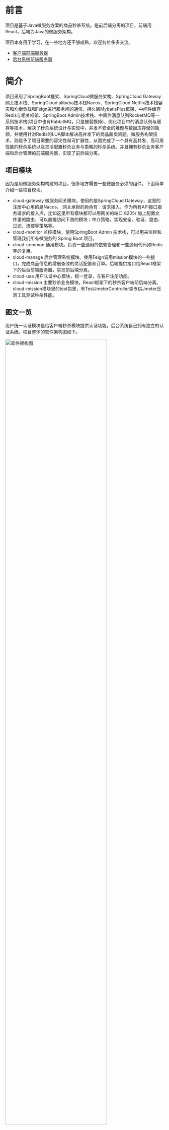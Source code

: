 # 前言
项目是基于Java微服务方案的商品秒杀系统。是前后端分离的项目，前端用React，后端为Java的微服务架构。

项目本身用于学习，在一些地方还不够成熟，欢迎各位多多交流。

- [客户端前端服务器](https://github.com/weiran1999/seckill-front)
- [后台系统前端服务器](https://github.com/weiran1999/admin-manager)

# 简介
项目采用了SpringBoot框架、SpringCloud微服务架构、SpringCloud Gateway网关技术栈、SpringCloud alibaba技术栈Nacos、SpringCloud Netflix技术栈容灾和均衡负载和Feign进行服务间的通信、持久层MybatisPlus框架、中间件缓存Redis与相关框架、SpringBoot Admin技术栈、中间件消息队列RocketMQ等一系列技术栈(项目中也有RabbitMQ，只是被替换掉)，优化项目中的消息队列与缓存等技术，解决了秒杀系统设计与实现中，并发不安全的难题与数据库存储的瓶颈，并使用针对Redis的LUA脚本解决高并发下的商品超卖问题。微服务构架技术，则赋予了项目需要的容灾性和可扩展性，从而完成了一个具有高并发、高可用性能的秒杀系统以及灵活配置秒杀业务与策略的秒杀系统。并且拥有秒杀业务客户端和后台管理的前端服务器，实现了前后端分离。

## 项目模块
因为是用微服务架构构建的项目，很多地方需要一些微服务必须的组件。下面简单介绍一些项目模块。
- cloud-gateway
微服务网关模块，使用的是SpringCloud Gateway，这里的注册中心用的是Nacos。
网关承担的角色有：请求接入，作为所有API接口服务请求的接入点，比如这里所有模块都可以用网关的端口 8205/ 加上配置文件里的路由，可以直接访问下游的模块；中介策略，实现安全、验证、路由、过滤、流控等策略等。
- cloud-monitor
监控模块，使用SpringBoot Admin 技术栈，可以用来监控和管理我们所有微服务的 Spring Boot 项目。
- cloud-common
通用模块。负责一些通用的依赖管理和一些通用代码如Redis等的复用。
- cloud-manage
后台管理系统模块。使用Feign调用mission模块的一些接口，完成商品信息的增删查改的灵活配置和订单。后端提供接口给React框架下的后台前端服务器，实现前后端分离。
- cloud-uaa
用户认证中心模块，统一登录，与客户注册功能。
- cloud-mission
主要秒杀业务模块。React框架下的秒杀客户端前后端分离。cloud-mission模块里的test包里，有TestJmeterController类专供Jmeter压测工具测试秒杀性能。

## 图文一览

用户统一认证模块是给客户端秒杀模块提供认证功能，后台系统自己拥有独立的认证系统。项目整体的软件架构图如下。

<img src="./docs/images/software_architecture_chart.png" alt="软件架构图" width="80%" />

查看商品列表、查看商品详情和生成唯一的秒杀地址都有Redis参与，而订单写入则有消息队列参与。秒杀业务的流程图如下。

<img src="./docs/images/seckill_flow_chart.png" alt="秒杀业务的流程图" width="60%" />

使用Jmeter压力测试工具，Jmeter界面图如下

<img src="./docs/images/Jmeter_interface_chart.png" alt="Jmeter界面图" width="100%" />

使用Jmeter对于测试接口进行压力测试，我对于压力测试的考虑有不恰当的地方，写出的测试接口并不能真正模拟流量并发的环境，Jmeter压力测试图如下。

<img src="./docs/images/pressure_test_chart.png" alt="Jmeter压力测试图" width="100%" />

SpringAdmin监控一览。

<img src="./docs/images/monitor_interface.png" alt="SpringAdmin监控一览" width="100%" />

# 如何使用
- 首先将SQL导入自己的数据库，用户名root、密码123456即可。Mysql的表名得是SQL文件名。
- 启动Nacos，如果没有则先安装，安装后按网上文章博客启动。
- 启动本地的Redis，密码为空即可。如果本地没有安装Redis，则先安装。
- 如果使用RocketMQ则启动本地的RocketMQ（如果使用RabbitMQ，则进行相似步骤），用户名和密码才去默认即可。如果本地没有安装RocketMQ，则先安装。如果使用RocketMQ，则可以先下载RocketMQ与可视化软件，然后分别启动。
- 依次启动项目中的cloud-gateway、cloud-uaa、cloud-mission、cloud-manage模块，如果不用到后台管理系统可以不启动cloud-manage模块。
- 其中参数都可以了解后自行在项目里更改。
- cloud-monitor模块的SpringBoot Admin监控技术栈，使用只需要开启网关后访问http://localhost:8205/monitor 或者直接访问monitor端口。
- 启动后台前端服务器和客户端前端服务器。客户端有账号18077200000，密码123 后台系统有超级管理员账号super_admin 密码123和普通管理员账号admin 密码123。客户端端口为3000，后台系统端口为3001。因为项目中使用了qiniu云对象储存配置上传空间，如若需要，需在配置文件中配置自己的域名以及信息（已经加密脱敏）。
- 商品表和秒杀商品的信息，在项目启动之初，必须要保证库存一致。
- cloud-manage调用cloud-mission模块的商品上传配置是使用qiniu相关的依赖，也需要qiniu云对象储存账号的一些信息，项目是使用了配置文件加密脱敏后qiniu云对象储存密钥信息。其中配置商品图片(只能上传jpg后缀图片文件)的功能有qiniu云对象储存以及对应依赖提供。

[一些自己收集的知识点和参考](./docs/THINK.md)

[用Jmeter测试的数据](./docs/jmeter-test.md)

# 秒杀的代码逻辑
- 关于秒杀的业务逻辑，用户访问，在uaa模块登入时，进行资格筛选，认证后。进入秒杀商品列表页面，点入秒杀商品详情后，点击立即秒杀，如果在规定时间内（按钮没有置灰），并且没有重复秒杀，则开启秒杀。
- 这里涉及到秒杀接口的URL加盐动态化，后端相关的秒杀代码，没有选择Redis的LUA脚本和Redisson分布式锁，因为项目中没有使用过多的Redis事务逻辑和Redis分布式逻辑。秒杀主要运用的是Redis库存预热加载和Redis预减库存解决超卖，RabbitMQ(RocketMQ)消息队列使用串行化，保证项目的高可用和高并发。
- 秒杀的策略配置，是由cloud-manage模块提供，持久层主要使用MyBatis完成。
- 在后台系统中，在商品列表里增加一个商品，则会分别在商品表和库存表中分别增加对应的信息，以及在Redis缓存中的商品缓存和库存缓存中增加，并且也会在后台秒杀库存页面中显示。并且在商品信息中有是否启用这个信息以及对应的控制，不启用的时候，客户端访问商品列表只会显示那些缓存中的启用的商品信息。
- 在后台中使用的SpringSecurity的JWT认证，而客户端使用的是自己写的Token加盐令牌的逻辑，每次客户端访问接口就需要前端服务器传递token给后端验证。其中的客户端的登录和注册的密码，为了做到脱敏，都是前端服务器进行国密加密然后传输到后端存储。
- 后台系统中，简单实现一个对于用户是否能有资格进入秒杀系统的灵活配置，这里逻辑相对简略，此处的完成度不高。
- 后台管理系统的接口应该尊从微服务的规则，一个服务模块使用一个数据库，这里可用Feign来调用，即cloud-manage去调用cloud-mission模块的接口来调用。本项目目前使用MyBatis配置多数据源来调用资源。
- [Jmeter测试文件](./docs/HTTP-test.jmx)可以导入Jmeter自行测试，测试类为cloud-mission模块中test包中的TestJmeterController，但每次使用测试都需要要么直接复制，放入com.weiran.mission包的controller包中测试，测试完再删除。要么就要在test包中启动test类对应的启动类。
- cloud-uaa拥有对于某一IP频繁登录访问的限制，用注解加拦截器实现。
- 对于高并发下的超卖问题，项目测试过synchronized锁、Redisson分布式锁，在能保证并发安全的情况下，性能都有不少地损失，所以采取了LUA脚本解决，使Redis的操作具有原子性，做到了避免超卖。
- cloud-mission模块，对于订单防重和写入的逻辑，根据用户id和商品id做一定地计算后得出订单id，结合幂等机制写入库中。
- cloud-mission使用Feign被cloud-manage模块调用接口，并且是MyBatisPlus与MyBatis共存使用。

# 未来展望
- 对于数据库的分库分表操作进行完成度更高地重构。
- Nginx对于Redis的分布式的一些配置未来也可以用上，Nginx均衡负载，集群分布式等，增加高可用的程度。
- 数据库的容灾，可以在云数据库厂商直接配置。主从结构，定时备份。也可以用容器构建。集群部署，主从分离，定时备份。
- 本身项目中秒杀模块也有注解加拦截器负责限流。关于限流、熔断等功能，还可以由网关来承载，这可能是未来改进的一个方向，项目中是以自定义注解加拦截器来限流。
- 消息队列、JVM和一些环境上的调优。